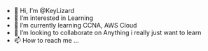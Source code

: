 - 👋 Hi, I’m @KeyLizard
- 👀 I’m interested in Learning 
- 🌱 I’m currently learning CCNA, AWS Cloud
- 💞️ I’m looking to collaborate on Anything i really just want to learn 
- 📫 How to reach me ...

<!---
KeyLizard/KeyLizard is a ✨ special ✨ repository because its `README.md` (this file) appears on your GitHub profile.
You can click the Preview link to take a look at your changes.
--->
